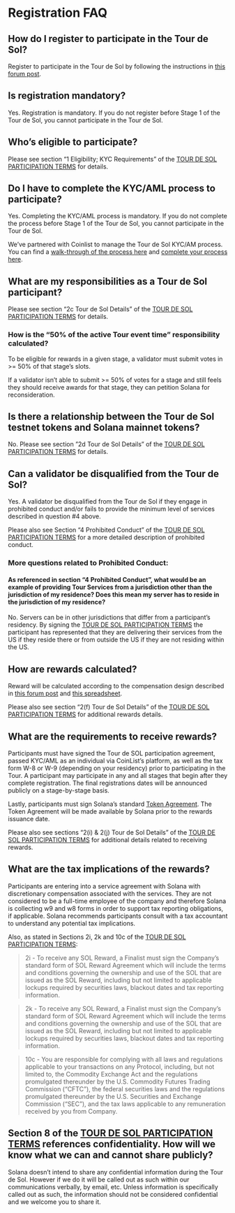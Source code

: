 # Registration FAQ

## How do I register to participate in the Tour de Sol?

Register to participate in the Tour de Sol by following the instructions in [this forum post](https://forums.solana.com/t/tour-de-sol-registration/35).

## Is registration mandatory?

Yes. Registration is mandatory. If you do not register before Stage 1 of the Tour de Sol, you cannot participate in the Tour de Sol.

## Who’s eligible to participate?

Please see section “1 Eligibility; KYC Requirements” of the [TOUR DE SOL PARTICIPATION TERMS](https://drive.google.com/a/solana.com/file/d/15ueLG6VJoQ5Hx4rnpjFeuL3pG5DbrBbE/view?usp=sharing) for details.  

## Do I have to complete the KYC/AML process to participate?

Yes. Completing the KYC/AML process is mandatory. If you do not complete the process before Stage 1 of the Tour de Sol, you cannot participate in the Tour de Sol.

We’ve partnered with Coinlist to manage the Tour de Sol  KYC/AM process. You can find a [walk-through of the process here](https://docs.google.com/presentation/d/1gz8e34piUzzwzCMKwVrKKbZiPXV64Uq2-Izt4-VcMR4/) and [complete your process here](https://docs.google.com/presentation/d/1gz8e34piUzzwzCMKwVrKKbZiPXV64Uq2-Izt4-VcMR4/edit#slide=id.g5dff17f5e5_0_44).

## What are my responsibilities as a Tour de Sol participant?

Please see section “2c Tour de Sol Details” of the [TOUR DE SOL PARTICIPATION TERMS](https://drive.google.com/file/d/15ueLG6VJoQ5Hx4rnpjFeuL3pG5DbrBbE/view)  for details.

### How is the “50% of the active Tour event time” responsibility calculated?

To be eligible for rewards in a given stage, a validator must submit votes in &gt;= 50% of that stage’s slots. 

If a validator isn’t able to submit &gt;= 50% of votes for a stage and still feels they should receive awards for that stage, they can petition Solana for reconsideration.

## Is there a relationship between the Tour de Sol testnet tokens and Solana mainnet tokens?

No. Please see section ”2d Tour de Sol Details” of the [TOUR DE SOL PARTICIPATION TERMS](https://drive.google.com/file/d/15ueLG6VJoQ5Hx4rnpjFeuL3pG5DbrBbE/view) for details.

## Can a validator be disqualified from the Tour de Sol?

Yes. A validator be disqualified from the Tour de Sol if they engage in prohibited conduct and/or fails to provide the minimum level of services described in question \#4 above.

Please also see Section “4 Prohibited Conduct” of the [TOUR DE SOL PARTICIPATION TERMS](https://drive.google.com/file/d/15ueLG6VJoQ5Hx4rnpjFeuL3pG5DbrBbE/view) for a more detailed description of prohibited conduct.

### More questions related to Prohibited Conduct:

#### As referenced in section “4 Prohibited Conduct”, what would be an example of providing Tour Services from a jurisdiction other than the jurisdiction of my residence? Does this mean my server has to reside in the jurisdiction of my residence?

No. Servers can be in other jurisdictions that differ from a participant’s residency. By signing the  [TOUR DE SOL PARTICIPATION TERMS](https://drive.google.com/file/d/15ueLG6VJoQ5Hx4rnpjFeuL3pG5DbrBbE/view) the participant has represented that they are delivering their services from the US if they reside there or from outside the US if they are not residing within the US.

## How are rewards calculated?

Reward will be calculated according to the compensation design described in [this forum post](https://forums.solana.com/t/tour-de-sol-stage-1-preliminary-compensation-design/79) and [this spreadsheet](https://docs.google.com/spreadsheets/d/11puBSw2THdO4wU-uyDEic-D03jg4ZAooVpcZU0w_4gI/edit#gid=218406032).

Please also see section “2\(f\) Tour de Sol Details” of the [TOUR DE SOL PARTICIPATION TERMS](https://drive.google.com/file/d/15ueLG6VJoQ5Hx4rnpjFeuL3pG5DbrBbE/view) for additional rewards details.

## What are the requirements to receive rewards?

Participants must have signed the Tour de SOL participation agreement, passed KYC/AML as an individual via CoinList’s platform, as well as the tax form W-8 or W-9 \(depending on your residency\) prior to participating in the Tour. A participant may participate in any and all stages that begin after they complete registration. The final registrations dates will be announced publicly on a stage-by-stage basis.

Lastly, participants must sign Solana’s standard [Token Agreement](https://drive.google.com/open?id=1O4cEUZzeSNoVcncbHcEegAqPgjT-7hcy). The Token Agreement will be made available by Solana prior to the rewards issuance date.

Please also see sections  “2\(i\) & 2\(j\) Tour de Sol Details” of the [TOUR DE SOL PARTICIPATION TERMS](https://drive.google.com/file/d/15ueLG6VJoQ5Hx4rnpjFeuL3pG5DbrBbE/view) for additional details related to receiving rewards.

## What are the tax implications of the rewards?

Participants are entering into a service agreement with Solana with discretionary compensation associated with the services. They are not considered to be a full-time employee of the company and therefore Solana is collecting w9 and w8 forms in order to support tax reporting obligations, if applicable. Solana recommends participants consult with a tax accountant to understand any potential tax implications.

Also, as stated in Sections 2i, 2k and 10c of the [TOUR DE SOL PARTICIPATION TERMS](https://drive.google.com/file/d/15ueLG6VJoQ5Hx4rnpjFeuL3pG5DbrBbE/view):

> 2i - To receive any SOL Reward, a Finalist must sign the Company’s standard form of SOL Reward Agreement which will include the terms and conditions governing the ownership and use of the SOL that are issued as the SOL Reward, including but not limited to applicable lockups required by securities laws, blackout dates and tax reporting information.

> 2k - To receive any SOL Reward, a Finalist must sign the Company’s standard form of SOL Reward Agreement which will include the terms and conditions governing the ownership and use of the SOL that are issued as the SOL Reward, including but not limited to applicable lockups required by securities laws, blackout dates and tax reporting information.

> 10c - You are responsible for complying with all laws and regulations applicable to your transactions on any Protocol, including, but not limited to, the Commodity Exchange Act and the regulations promulgated thereunder by the U.S. Commodity Futures Trading Commission \(“CFTC”\), the federal securities laws and the regulations promulgated thereunder by the U.S. Securities and Exchange Commission \(“SEC”\), and the tax laws applicable to any remuneration received by you from Company.

## Section 8 of the [TOUR DE SOL PARTICIPATION TERMS](https://drive.google.com/file/d/15ueLG6VJoQ5Hx4rnpjFeuL3pG5DbrBbE/view) references confidentiality. How will we know what we can and cannot share publicly?

Solana doesn’t intend to share any confidential information during the Tour de Sol. However if we do it will be called out as such within our communications verbally, by email, etc. Unless information is specifically called out as such, the information should not be considered confidential and we welcome you to share it.

